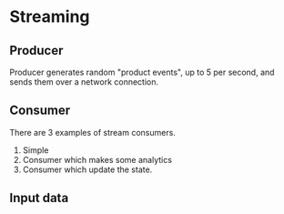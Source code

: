 # Streaming

## Producer
Producer generates random "product events", up to 5 per second, and 
sends them over a network connection.

## Consumer
There are 3 examples of stream consumers.
1. Simple
2. Consumer which makes some analytics
3. Consumer which update the state.

## Input data
